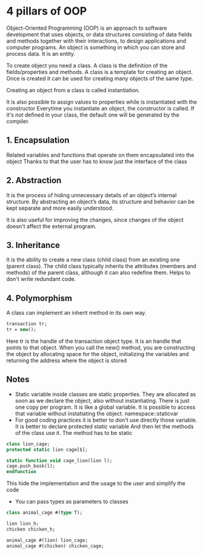# 4 pillars of OOP
Object-Oriented Programming (OOP) is an approach to software development that uses objects, or data structures consisting of data fields and methods together with their interactions, to design applications and computer programs.
An object is something in which you can store and process data. It is an entity.

To create object you need a class.
A class is the definition of the fields/properties and methods.
A class is a template for creating an object.
Once is created it can be used for creating many objects of the same type.

Creating an object from a class is called instantiation.

It is also possible to assign values to properties while is instantiated with the constructor
Everytime you instantiate an object, the constructor is called. If it's not defined in your class, the default one will be generated by the compiler.


## 1. Encapsulation

Related variables and functions that operate on them encapsulated into the object
Thanks to that the user has to know just the interface of the class
## 2. Abstraction
It is the process of hiding unnecessary details of an object’s internal structure. By abstracting an object’s data, its structure and behavior can be kept separate and more easily understood.

It is also useful for improving the changes, since changes of the object doesn't affect the external program.
## 3. Inheritance

It  is the ability to create a new class (child class) from an existing one (parent class). The child class typically inherits the attributes (members and methods) of the parent class, although it can also redefine them. 
Helps to don't write redundant code.

## 4. Polymorphism
A class can implement an inherit method in its own way.




```systemverilog
transaction tr;
tr = new();
```

Here tr is the handle of the transaction object type. It is an handle that points to that object.
When you call the new() method, you are constructing the object by allocating space for the object, initializing the variables and returning the address where the object is stored




## Notes

- Static variable inside classes are static properties. They are allocated as soon as we declare the object, also without instantiating. There is just one copy per program. It is like a global variable.
It is possible to access that variable without instatiating the object.
namespace::staticvar 
- For good coding practices it is better to don't use directly those variable. It is better to declare
protected static variable
And then let the methods of the class use it. The method has to be static

```systemverilog
class lion_cage;
protected static lion cage[$];

static function void cage_lion(lion l);
cage.push_bask(l);
endfunction
```

This hide the implementation and the usage to the user and simplify the code

- You can pass types as parameters to classes 

```systemverilog
class animal_cage #(type T);
```

```systemverilog
lion lion_h;
chicken chicken_h;

animal_cage #(lion) lion_cage;
animal_cage #(chicken) chicken_cage;
```


